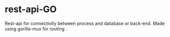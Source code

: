 # rest-api-GO
Rest-api for connectivity between process and database or back-end. Made using gorilla-mux for routing .
